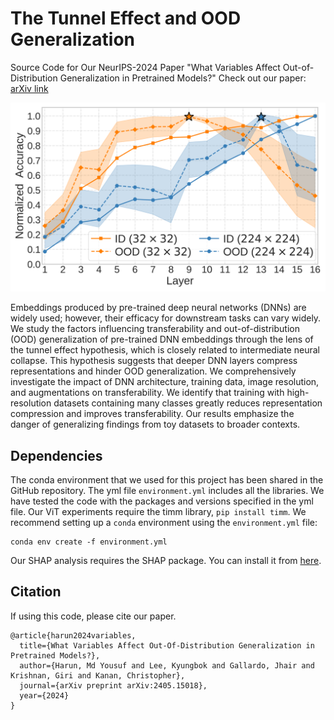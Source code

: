 The Tunnel Effect and OOD Generalization
========================================
Source Code for Our NeurIPS-2024 Paper "What Variables Affect Out-of-Distribution Generalization in Pretrained Models?"
Check out our paper: [arXiv link](https://arxiv.org/abs/2405.15018)

![Tunnel Effect](./tunnel_effect.png)

Embeddings produced by pre-trained deep neural networks (DNNs) are widely used; however, their efficacy for downstream tasks can vary widely. We study the factors influencing transferability and out-of-distribution (OOD) generalization of pre-trained DNN embeddings through the lens of the tunnel effect hypothesis, which is closely related to intermediate neural collapse. This hypothesis suggests that deeper DNN layers compress representations and hinder OOD generalization. We comprehensively investigate the impact of DNN architecture, training data, image resolution, and augmentations on transferability. We identify that training with high-resolution datasets containing many classes greatly reduces representation compression and improves transferability. Our results emphasize the danger of generalizing findings from toy datasets to broader contexts.


## Dependencies

The conda environment that we used for this project has been shared in the GitHub repository. 
The yml file `environment.yml` includes all the libraries. We have tested the code with the packages and versions specified in the yml file. Our ViT experiments require the timm library, `pip install timm`.
We recommend setting up a `conda` environment using the `environment.yml` file:
```
conda env create -f environment.yml
```
Our SHAP analysis requires the SHAP package. You can install it from [here](https://shap.readthedocs.io/en/latest/).


## Citation
If using this code, please cite our paper.
```
@article{harun2024variables,
  title={What Variables Affect Out-Of-Distribution Generalization in Pretrained Models?},
  author={Harun, Md Yousuf and Lee, Kyungbok and Gallardo, Jhair and Krishnan, Giri and Kanan, Christopher},
  journal={arXiv preprint arXiv:2405.15018},
  year={2024}
}
```

